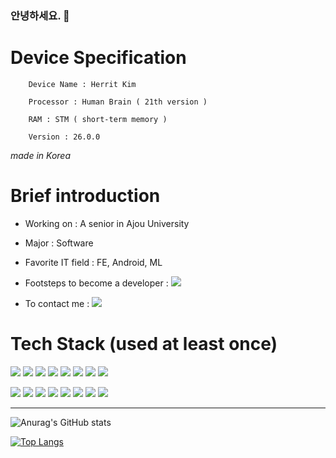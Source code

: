 ### 안녕하세요. 👋

<!--
**ekfaktldk11/ekfaktldk11** is a ✨ _special_ ✨ repository because its `README.md` (this file) appears on your GitHub profile.

Here are some ideas to get you started:

- 🔭 I’m currently working on ...
- 🌱 I’m currently learning ...
- 👯 I’m looking to collaborate on ...
- 🤔 I’m looking for help with ...
- 💬 Ask me about ...
- 📫 How to reach me: ...
- 😄 Pronouns: ...
- ⚡ Fun fact: ...
-->
# Device Specification

        Device Name : Herrit Kim

        Processor : Human Brain ( 21th version )

        RAM : STM ( short-term memory )

        Version : 26.0.0
        
*made in Korea*

# Brief introduction

- Working on : A senior in Ajou University 

- Major : Software

- Favorite IT field : FE, Android, ML

- Footsteps to become a developer : <a href="https://www.notion.so/The-story-of-projects-110b08ab727c42659bfd76962522e7e4" target="_blank"><img src="https://img.shields.io/badge/Notion-61DAFB?style=flat-square&logo=Notion&logoColor=white"/></a>

- To contact me :   <a href="mailto:ekfaktldk11@gmail.com" target="_blank"><img src="https://img.shields.io/badge/Gmail-EA4335?style=flat-square&logo=Gmail&logoColor=white"/></a>

# Tech Stack (used at least once)
<a href="https://ko.reactjs.org/" target="_blank"><img src="https://img.shields.io/badge/React-61DAFB?style=flat-square&logo=React&logoColor=white"/></a>  <a href="https://reactnative.dev/" target="_blank"><img src="https://img.shields.io/badge/ReactNative-61DAFB?style=flat-square&logo=React&logoColor=white"/></a>  <a href="https://developer.mozilla.org/ko/docs/Web/JavaScript" target="_blank"><img src="https://img.shields.io/badge/JavaScript-F7DF1E?style=flat-square&logo=Javascript&logoColor=white"/></a>  <a href="https://developer.mozilla.org/ko/docs/Web/CSS" target="_blank"><img src="https://img.shields.io/badge/CSS3-1572B6?style=flat-square&logo=CSS3&logoColor=white"/></a>  <a href="https://developer.mozilla.org/ko/docs/Web/HTML" target="_blank"><img src="https://img.shields.io/badge/HTML5-E34F26?style=flat-square&logo=HTML5&logoColor=white"/></a>  <a href="https://nodejs.org/ko/" target="_blank"><img src="https://img.shields.io/badge/NodeJs-339933?style=flat-square&logo=Node.js&logoColor=white"/></a>  <a href="https://expressjs.com/" target="_blank"><img src="https://img.shields.io/badge/ExpressJs-000000?style=flat-square&logo=Express&logoColor=white"/></a>  <a href="https://www.mongodb.com/" target="_blank"><img src="https://img.shields.io/badge/MongoDB-47A248?style=flat-square&logo=MongoDB&logoColor=white"/></a>  

<a href="https://www.python.org/" target="_blank"><img src="https://img.shields.io/badge/Python-3776AB?style=flat-square&logo=Python&logoColor=white"/></a>  <a href="https://www.qt.io/" target="_blank"><img src="https://img.shields.io/badge/PyQt5-41CD52?style=flat-square&logo=Qt&logoColor=white"/></a>  <a href="https://numpy.org/" target="_blank"><img src="https://img.shields.io/badge/Numpy-013243?style=flat-square&logo=Numpy&logoColor=white"/></a>  <a href="https://www.tensorflow.org/" target="_blank"><img src="https://img.shields.io/badge/TensorFlow-FF6F00?style=flat-square&logo=TensorFlow&logoColor=white"/></a>  <a href="https://www.java.com/" target="_blank"><img src="https://img.shields.io/badge/Java-007396?style=flat-square&logo=Java&logoColor=white"/></a> <a href="https://www.postgresql.org/" target="_blank"><img src="https://img.shields.io/badge/PostgreSQL-4169E1?style=flat-square&logo=PostgreSQL&logoColor=white"/></a>  <a href="" target="_blank"><img src="https://img.shields.io/badge/C-A8B9CC?style=flat-square&logo=C&logoColor=white"/></a>  <a href="" target="_blank"><img src="https://img.shields.io/badge/++-00599C?style=flat-square&logo=C&logoColor=white"/></a>  

-----------------------------------------------
![Anurag's GitHub stats](https://github-readme-stats.vercel.app/api?username=ekfaktldk11&show_icons=true&theme=react)

[![Top Langs](https://github-readme-stats.vercel.app/api/top-langs/?username=ekfaktldk11&layout=compact)](https://github.com/anuraghazra/github-readme-stats)
